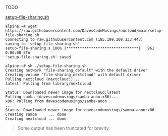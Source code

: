 TODO

[setup-file-sharing.sh](https://raw.githubusercontent.com/DavesCodeMusings/nucloud/main/setup-file-sharing.sh)

```
alpine:~# wget https://raw.githubusercontent.com/DavesCodeMusings/nucloud/main/setup-file-sharing.sh
Connecting to raw.githubusercontent.com (185.199.109.133:443)
saving to 'setup-file-sharing.sh'
setup-file-sharing.s 100% |********************************|   961  0:00:00 ETA
'setup-file-sharing.sh' saved

alpine:~# sh ./setup-file-sharing.sh
Creating network "file-sharing_default" with the default driver
Creating volume "file-sharing_nextcloud" with default driver
Pulling nextcloud (nextcloud:)...
latest: Pulling from library/nextcloud
...
Status: Downloaded newer image for nextcloud:latest
Pulling samba (davescodemusings/samba-anon:x86)...
x86: Pulling from davescodemusings/samba-anon
...
Status: Downloaded newer image for davescodemusings/samba-anon:x86
Creating samba     ... done
Creating nextcloud ... done
```

>Some output has been truncated for brevity.
>
